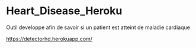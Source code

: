 # Heart_Disease_Heroku

Outil developpe afin de savoir si un patient est atteint de maladie cardiaque

https://detectorhd.herokuapp.com/
